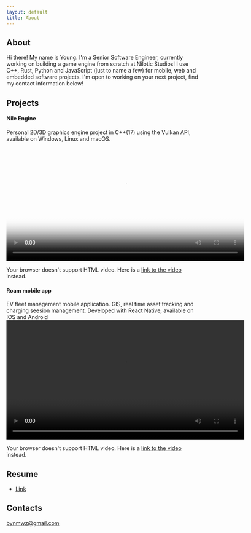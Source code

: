 ```yaml
---
layout: default
title: About
---
```

## About
Hi there! My name is Young. I'm a Senior Software Engineer, currently working on building a game engine from scratch at Nilotic Studios!
I use C++, Rust, Python and JavaScript (just to name a few) for mobile, web and embedded software projects. I'm open to working on your next project, find my contact information below!

## Projects

#### Nile Engine
Personal 2D/3D graphics engine project in C++(17) using the Vulkan API, available on Windows, Linux and macOS.
<video controls width="620" poster="/images/nile_thumb.png">
  <source src="/images/nile_show_off.webm" type="video/webm" />
  <p>
    Your browser doesn't support HTML video. Here is a
    <a href="/images/nile_show_off.webm" download="nile_show_off.webm">link to the video</a> instead.
  </p>
</video>

#### Roam mobile app
EV fleet management mobile application. GIS, real time asset tracking and charging seesion management. Developed with React Native, available on IOS and Android
<video controls width="620">
  <source src="/images/roam_app.webm" type="video/webm" />
  <p>
    Your browser doesn't support HTML video. Here is a
    <a href="/images/roam_app.webm" download="roam_app.webm">link to the video</a> instead.
  </p>
</video>

## Resume

- <a href="https://bynmz.github.io/images/Ben_Young_Mwanzia_Resume.pdf" target="_blank">Link</a>

## Contacts

bynmwz@gmail.com